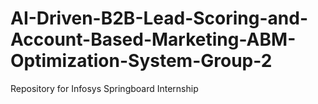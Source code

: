 # AI-Driven-B2B-Lead-Scoring-and-Account-Based-Marketing-ABM-Optimization-System-Group-2
Repository for Infosys Springboard Internship
